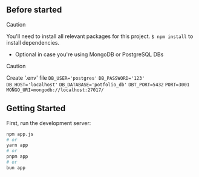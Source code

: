 ## Before started
> [!CAUTION]
> You'll need to install all relevant packages for this project.
> ```$ npm install``` to install dependencies.


 * Optional in case you're using MongoDB or PostgreSQL DBs 
  > [!CAUTION]
  > Create '.env' file 
> ``` DB_USER='postgres' ```
> ``` DB_PASSWORD='123' ```
> ``` DB_HOST='localhost' ```
> ``` DB_DATABASE='potfolio_db' ```
> ``` DBT_PORT=5432 ```
> ``` PORT=3001 ```
> ``` MONGO_URI=mongodb://localhost:27017/ ```

## Getting Started

First, run the development server:

```bash
npm app.js
# or
yarn app
# or
pnpm app
# or
bun app
```
